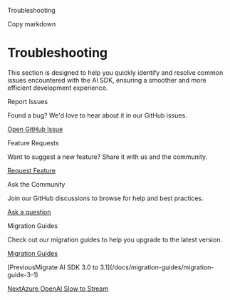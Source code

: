 Troubleshooting

Copy markdown

# Troubleshooting

This section is designed to help you quickly identify and resolve common
issues encountered with the AI SDK, ensuring a smoother and more efficient
development experience.

Report Issues

Found a bug? We'd love to hear about it in our GitHub issues.

[Open GitHub
Issue](https://github.com/vercel/ai/issues/new?assignees=&labels=&projects=&template=1.bug_report.yml)

Feature Requests

Want to suggest a new feature? Share it with us and the community.

[Request
Feature](https://github.com/vercel/ai/issues/new?assignees=&labels=&projects=&template=2.feature_request.yml)

Ask the Community

Join our GitHub discussions to browse for help and best practices.

[Ask a question](https://github.com/vercel/ai/discussions)

Migration Guides

Check out our migration guides to help you upgrade to the latest version.

[Migration Guides](/docs/migration-guides)

[PreviousMigrate AI SDK 3.0 to 3.1](/docs/migration-guides/migration-
guide-3-1)

[NextAzure OpenAI Slow to Stream](/docs/troubleshooting/azure-stream-slow)


